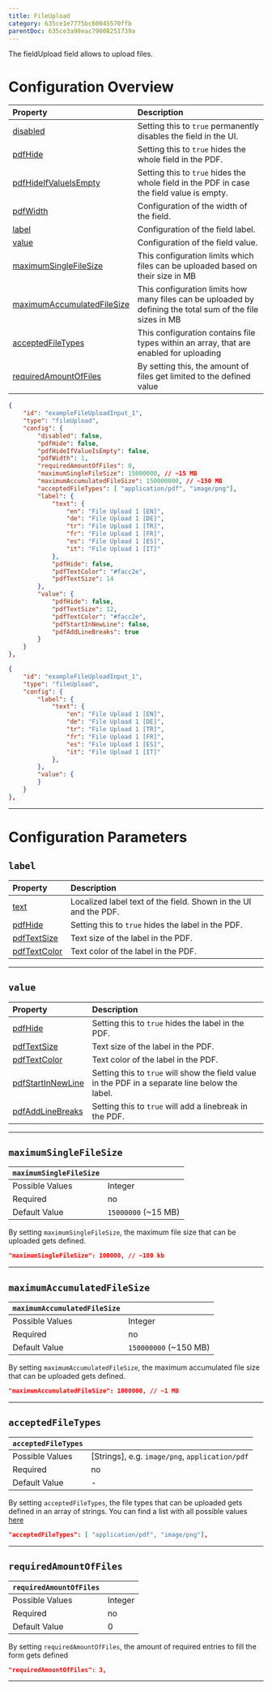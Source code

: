 ```yaml
---
title: FileUpload
category: 635ce1e7775bc60045570ffb
parentDoc: 635ce3a98eac79008251739a
---
```


The fieldUpload field allows to upload files.
# Configuration Overview

| Property                                                                     | Description                      |
| :--------------------------------------------------------------------------- | :--------------------------------|
| [disabled](./24-general-properties/#disabled)                                | Setting this to `true` permanently disables the field in the UI. |
| [pdfHide](./24-general-properties/#pdfhide)                                  | Setting this to `true` hides the whole field in the PDF. |
| [pdfHideIfValueIsEmpty](./24-general-properties/#pdfhideifvalueisempty)      | Setting this to `true` hides the whole field in the PDF in case the field value is empty. |
| [pdfWidth](./24-general-properties/#pdfwidth)                                | Configuration of the width of the field. |
| [label](#label)                                                              | Configuration of the field label. |
| [value](#value)                                                              | Configuration of the field value. |
| [maximumSingleFileSize](#maximumsinglefilesize)                              | This configuration limits which files can be uploaded based on their size in MB |
| [maximumAccumulatedFileSize](#maximumaccumulatedfilesize)                    | This configuration limits how many files can be uploaded by defining the total sum of the file sizes in MB |
| [acceptedFileTypes](#acceptedfiletypes)                                      | This configuration contains file types within an array, that are enabled for uploading |
| [requiredAmountOfFiles](#requiredamountoffiles)                              | By setting this, the amount of files get limited to the defined value |

``` JSON (complete)
{
    "id": "exampleFileUploadInput_1",
    "type": "fileUpload",
    "config": {
        "disabled": false,
        "pdfHide": false,
        "pdfHideIfValueIsEmpty": false,
        "pdfWidth": 1,
        "requiredAmountOfFiles": 0,
        "maximumSingleFileSize": 15000000, // ~15 MB
        "maximumAccumulatedFileSize": 150000000, // ~150 MB
        "acceptedFileTypes": [ "application/pdf", "image/png"],
        "label": {
            "text": {
                "en": "File Upload 1 [EN]",
                "de": "File Upload 1 [DE]",
                "tr": "File Upload 1 [TR]",
                "fr": "File Upload 1 [FR]",
                "es": "File Upload 1 [ES]",
                "it": "File Upload 1 [IT]"
            },
            "pdfHide": false,
            "pdfTextColor": "#facc2e",
            "pdfTextSize": 14
        },
        "value": {
            "pdfHide": false,
            "pdfTextSize": 12,
            "pdfTextColor": "#facc2e",
            "pdfStartInNewLine": false,
            "pdfAddLineBreaks": true
        }
    }
},
```

``` JSON (minimal)
{
    "id": "exampleFileUploadInput_1",
    "type": "fileUpload",
    "config": {
        "label": {
            "text": {
                "en": "File Upload 1 [EN]",
                "de": "File Upload 1 [DE]",
                "tr": "File Upload 1 [TR]",
                "fr": "File Upload 1 [FR]",
                "es": "File Upload 1 [ES]",
                "it": "File Upload 1 [IT]"
            },
        },
        "value": {
        }
    }
},
```


---
# Configuration Parameters

## `label`

| Property                                                    | Description                       |
| :---------------------------------------------------------- | :-------------------------------- |
| [text](./24-general-properties/#text)                       | Localized label text of the field. Shown in the UI and the PDF. |
| [pdfHide](./24-general-properties/#pdfhide)                 | Setting this to `true` hides the label in the PDF. |
| [pdfTextSize](./24-general-properties/#pdftextsize)         | Text size of the label in the PDF. |
| [pdfTextColor](./24-general-properties/#pdftextcolor)       | Text color of the label in the PDF. |

---
## `value`

| Property                                                                        | Description                                                                                     |
| :------------------------------------------------------------------------------ | :---------------------------------------------------------------------------------------------- |
| [pdfHide](./24-general-properties/#pdfhide)                                     | Setting this to `true` hides the label in the PDF. |
| [pdfTextSize](./24-general-properties/#pdftextsize)                             | Text size of the label in the PDF. |
| [pdfTextColor](./24-general-properties/#pdftextcolor)                           | Text color of the label in the PDF. |
| [pdfStartInNewLine](./24-general-properties/#pdfstartinnewline)                 | Setting this to `true` will show the field value in the PDF in a separate line below the label. |
| [pdfAddLineBreaks](./24-general-properties/#pdfaddlinebreaks)                   | Setting this to `true` will add a linebreak in the PDF. |

---
## `maximumSingleFileSize`

| `maximumSingleFileSize`     |                 |
| :-------------- | :-------------- |
| Possible Values | Integer     |
| Required        | no              |
| Default Value   | `15000000` (~15 MB)             |

By setting `maximumSingleFileSize`, the maximum file size that can be uploaded gets defined.  

```JSON
"maximumSingleFileSize": 100000, // ~100 kb
```

---
## `maximumAccumulatedFileSize`

| `maximumAccumulatedFileSize`     |                 |
| :-------------- | :-------------- |
| Possible Values | Integer     |
| Required        | no              |
| Default Value   | `150000000` (~150 MB)              |

By setting `maximumAccumulatedFileSize`, the maximum accumulated file size that can be uploaded gets defined.

```JSON
"maximumAccumulatedFileSize": 1000000, // ~1 MB
```

---

## `acceptedFileTypes`

| `acceptedFileTypes`     |                 |
| :-------------- | :-------------- |
| Possible Values | [Strings], e.g.  `image/png`, `application/pdf`    |
| Required        | no              |
| Default Value   | -               |

By setting `acceptedFileTypes`, the file types that can be uploaded gets defined in an array of strings.
You can find a list with all possible values [here](https://www.iana.org/assignments/media-types/media-types.xhtml)

```JSON
"acceptedFileTypes": [ "application/pdf", "image/png"],
```

---

## `requiredAmountOfFiles`

| `requiredAmountOfFiles`     |                 |
| :-------------- | :-------------- |
| Possible Values | Integer    |
| Required        | no              |
| Default Value   | 0               |

By setting `requiredAmountOfFiles`, the amount of required entries to fill the form gets defined
```JSON
"requiredAmountOfFiles": 3,
```

---